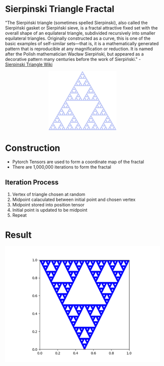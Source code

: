 # Sierpinski Triangle Fractal

"The Sierpiński triangle (sometimes spelled Sierpinski), also called the Sierpiński gasket or Sierpiński sieve, is a fractal attractive fixed set with the overall shape of an equilateral triangle, subdivided recursively into smaller equilateral triangles. Originally constructed as a curve, this is one of the basic examples of self-similar sets—that is, it is a mathematically generated pattern that is reproducible at any magnification or reduction. It is named after the Polish mathematician Wacław Sierpiński, but appeared as a decorative pattern many centuries before the work of Sierpiński." - [Sierpinski Triangle Wiki](https://en.wikipedia.org/wiki/Sierpi%C5%84ski_triangle)

<p align="center">
  <img src="fractal-wiki.png" />
</p>

# Construction
* Pytorch Tensors are used to form a coordinate map of the fractal
* There are 1,000,000 iterations to form the fractal
## Iteration Process
1. Vertex of triangle chosen at random
2. Midpoint calaculated between initial point and chosen vertex
3. Midpoint stored into position tensor
4. Initial point is updated to be midpoint
5. Repeat

# Result
<p align="center">
  <img src="Sierpinski-Triangle.png" />
</p>